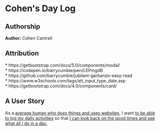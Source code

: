 # Cohen's Day Log

<p align="left">
  <h2>Authorship</h2>
   <b>Author:</b> Cohen Cantrell
</p>

<p align="left">
  <h2>Attribution</h2>
  * https://getbootstrap.com/docs/5.0/components/modal/<br>
  * https://codepen.io/barrycumbie/pen/LEPmgdB<br>
  * https://github.com/barrycumbie/jubilant-garbanzo-easy-read<br>
  * https://www.w3schools.com/tags/att_input_type_date.asp<br>
  * https://getbootstrap.com/docs/4.0/components/card/<br>
</p>


  <h2>A User Story</h2>
  <p align="left">
  As a <u>average human who does things and uses websites</u>, I want <u>to be able to log my daily activities</u> so that <u>I can look back on the good times and see what all I do in a day.</u>
</p>
